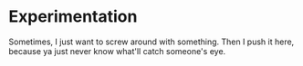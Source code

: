 # Experimentation

Sometimes, I just want to screw around with something. Then I push it here, because ya just never know what'll catch someone's eye.

